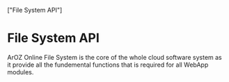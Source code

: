 ["File System API"]
# File System API
ArOZ Online File System is the core of the whole cloud software system as it provide all the fundemental functions that is required for all WebApp modules. 